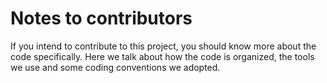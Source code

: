 # Notes to contributors
If you intend to contribute to this project, you should know more about the code specifically. Here we talk about how the code is organized, the tools we use and some coding conventions we adopted.
